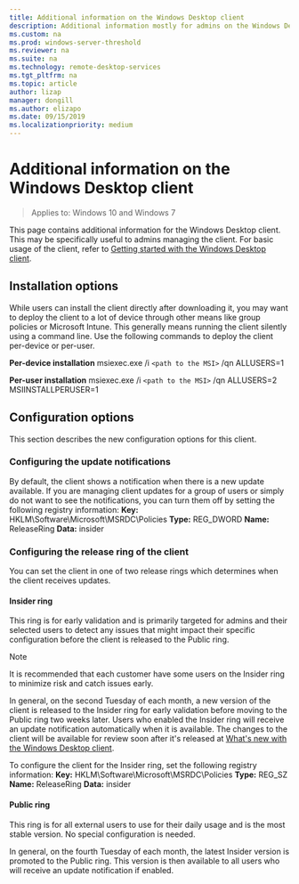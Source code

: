 ```yaml
---
title: Additional information on the Windows Desktop client
description: Additional information mostly for admins on the Windows Desktop client.
ms.custom: na
ms.prod: windows-server-threshold
ms.reviewer: na
ms.suite: na
ms.technology: remote-desktop-services
ms.tgt_pltfrm: na
ms.topic: article
author: lizap
manager: dongill
ms.author: elizapo
ms.date: 09/15/2019
ms.localizationpriority: medium
---
```

# Additional information on the Windows Desktop client

>Applies to: Windows 10 and Windows 7

This page contains additional information for the Windows Desktop client. This may be specifically useful to admins managing the client. For basic usage of the client, refer to [Getting started with the Windows Desktop client](windowsdesktop.md).

## Installation options

While users can install the client directly after downloading it, you may want to deploy the client to a lot of device through other means like group policies or Microsoft Intune. This generally means running the client silently using a command line. Use the following commands to deploy the client per-device or per-user.

**Per-device installation**
msiexec.exe /i `<path to the MSI>` /qn ALLUSERS=1

**Per-user installation**
msiexec.exe /i `<path to the MSI>` /qn ALLUSERS=2 MSIINSTALLPERUSER=1

## Configuration options

This section describes the new configuration options for this client.

### Configuring the update notifications

By default, the client shows a notification when there is a new update available. If you are managing client updates for a group of users or simply do not want to see the notifications, you can turn them off by setting the following registry information:
**Key:** HKLM\Software\Microsoft\MSRDC\Policies
**Type:** REG_DWORD
**Name:** ReleaseRing
**Data:** insider

### Configuring the release ring of the client

You can set the client in one of two release rings which determines when the client receives updates.

#### Insider ring

This ring is for early validation and is primarily targeted for admins and their selected users to detect any issues that might impact their specific configuration before the client is released to the Public ring.

> [!NOTE]
> It is recommended that each customer have some users on the Insider ring to minimize risk and catch issues early.

In general, on the second Tuesday of each month, a new version of the client is released to the Insider ring for early validation before moving to the Public ring two weeks later. Users who enabled the Insider ring will receive an update notification automatically when it is available. The changes to the client will be available for review soon after it's released at [What's new with the Windows Desktop client](windowsdesktop-whatsnew.md).

To configure the client for the Insider ring, set the following registry information:
**Key:** HKLM\Software\Microsoft\MSRDC\Policies
**Type:** REG_SZ
**Name:** ReleaseRing
**Data:** insider

#### Public ring

This ring is for all external users to use for their daily usage and is the most stable version. No special configuration is needed.

In general, on the fourth Tuesday of each month, the latest Insider version is promoted to the Public ring. This version is then available to all users who will receive an update notification if enabled.
